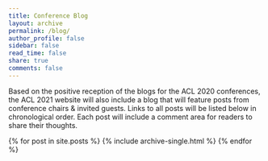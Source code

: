 ```yaml
---
title: Conference Blog
layout: archive
permalink: /blog/
author_profile: false
sidebar: false
read_time: false
share: true
comments: false
---
```


Based on the positive reception of the blogs for the ACL 2020 conferences, the ACL 2021 website will also include a blog that will feature posts from conference chairs &amp; invited guests. Links to all posts will be listed below in chronological order. Each post will include a comment area for readers to share their thoughts. 

{% for post in site.posts %}
  {% include archive-single.html %}
{% endfor %}
